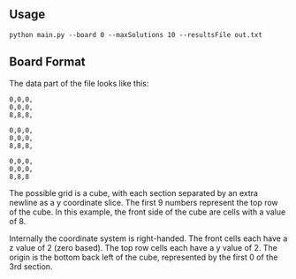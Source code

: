 

Usage
-----

```
python main.py --board 0 --maxSolutions 10 --resultsFile out.txt
```



Board Format
------------

The data part of the file looks like this:

```
0,0,0,
0,0,0,
8,8,8,

0,0,0,
0,0,0,
8,8,8,

0,0,0,
0,0,0,
8,8,8
```

The possible grid is a cube, with each section separated by an extra newline as a y coordinate slice. The first 9 numbers represent the top row of the cube. In this example, the front side of the cube are cells with a value of 8.

Internally the coordinate system is right-handed. The front cells each have a z value of 2 (zero based). The top row cells each have a y value of 2. The origin is the bottom back left of the cube, represented by the first 0 of the 3rd section.

